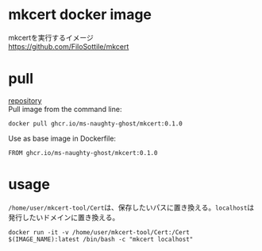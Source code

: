 # mkcert docker image
mkcertを実行するイメージ  
https://github.com/FiloSottile/mkcert  


# pull
[repository](https://github.com/ms-naughty-ghost/mkcert/pkgs/container/mkcert)  
Pull image from the command line:
```
docker pull ghcr.io/ms-naughty-ghost/mkcert:0.1.0
```
Use as base image in Dockerfile:
```
FROM ghcr.io/ms-naughty-ghost/mkcert:0.1.0
```
# usage
`/home/user/mkcert-tool/Cert`は、保存したいパスに置き換える。`localhost`は発行したいドメインに置き換える。
```
docker run -it -v /home/user/mkcert-tool/Cert:/Cert $(IMAGE_NAME):latest /bin/bash -c "mkcert localhost"
```